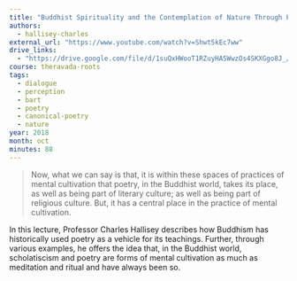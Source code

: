 ```yaml
---
title: "Buddhist Spirituality and the Contemplation of Nature Through Poetry"
authors:
  - hallisey-charles
external_url: "https://www.youtube.com/watch?v=Shwt5kEc7ww"
drive_links:
  - "https://drive.google.com/file/d/1suQxHWooT1RZuyHASWwzOs4SKXGgo8J_/view?usp=drive_link"
course: theravada-roots
tags:
  - dialogue
  - perception
  - bart
  - poetry 
  - canonical-poetry
  - nature
year: 2018
month: oct
minutes: 88
---
```


> Now, what we can say is that, it is within these spaces of practices of mental cultivation that poetry, in the Buddhist world, takes its place, as well as being part of literary culture; as well as being part of religious culture. But, it has a central place in the practice of mental cultivation. 

In this lecture, Professor Charles Hallisey describes how Buddhism has historically used poetry as a vehicle for its teachings. Further, through various examples, he offers the idea that, in the Buddhist world, scholatiscism and poetry are forms of mental cultivation as much as meditation and ritual and have always been so. 
